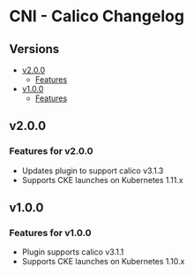 # CNI - Calico Changelog

## Versions

- [v2.0.0](#v200)
  - [Features](#features-for-v200)
- [v1.0.0](#v100)
  - [Features](#features-for-v100)

## v2.0.0

### Features for v2.0.0

* Updates plugin to support calico v3.1.3
* Supports CKE launches on Kubernetes 1.11.x

## v1.0.0

### Features for v1.0.0

* Plugin supports calico v3.1.1
* Supports CKE launches on Kubernetes 1.10.x
